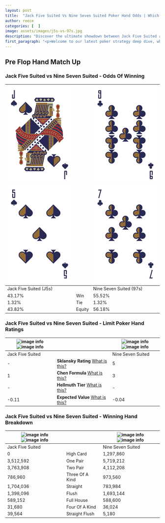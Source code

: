 ```yaml
---
layout: post
title:  "Jack Five Suited Vs Nine Seven Suited Poker Hand Odds | Which Is The Better Hand In Poker? A Complete Guide"
author: reece
categories: [  ]
image: assets/images/j5s-vs-97s.jpg
description: "Discover the ultimate showdown between Jack Five Suited and Nine Seven Suited in poker! Uncover the odds, strategies, and scenarios where one hand triumphs over the other. Get ready to up your poker game with this thrilling analysis."
first_paragraph: "<p>Welcome to our latest poker strategy deep dive, where we're pitting two distinct hands against each other in a high-stakes showdown: Jack Five Suited vs Nine Seven Suited.</p><p>In the dynamic world of poker, every decision counts, and knowing which hand holds the upper hand is key to your success at the table.</p><p>In this article, we'll dissect these two hands, explore the scenarios where one dominates the other, and equip you with the knowledge to make strategic choices that can tip the odds in your favor.</p><p>Get ready to unravel the intriguing dynamics of these poker hands and elevate your game to new heights.</p>"
---
```




[comment]: # (sp0)

## Pre Flop Hand Match Up

<div class="table hand-ratings" markdown="1"> 



### Jack Five Suited vs Nine Seven Suited - Odds Of Winning


    
| ![image info](assets/images/hand1/j.png) ![image info](assets/images/hand1/5.png) |  | ![image info](assets/images/hand2/9.png) ![image info](assets/images/hand2/7.png) |
| -------- | -------- | -------- |
| Jack Five Suited (J5s) |  | Nine Seven Suited (97s) |
| 43.17% | Win | 55.52% |
| 1.32% | Tie | 1.32% |
| 43.82% | Equity | 56.18% |




[comment]: # (sp1)



### Jack Five Suited vs Nine Seven Suited - Limit Poker Hand Ratings


    
| ![image info](https://www.riverpairs.com/assets/images/hand1/j.png) ![image info](https://www.riverpairs.com/assets/images/hand1/5.png) |  | ![image info](https://www.riverpairs.com/assets/images/hand2/9.png) ![image info](https://www.riverpairs.com/assets/images/hand2/7.png) |
| -------- | -------- | -------- |
| Jack Five Suited |  | Nine Seven Suited |
| - | **Sklansky Rating** [What is this?](/sklansky-rating-explained) | 5 |
| 1 | **Chen Formula** [What is this?](/chen-formula-explained) | 3 |
| - | **Hellmuth Tier** [What is this?](/Hellmuth-tier-explained) | - |
| -0.11 | **Expected Value** [What is this?](/expected-value-explained) | -0.04 |




[comment]: # (sp2)



### Jack Five Suited vs Nine Seven Suited - Winning Hand Breakdown


    
| ![image info](https://www.riverpairs.com/assets/images/hand1/j.png) ![image info](https://www.riverpairs.com/assets/images/hand1/5.png) |  | ![image info](https://www.riverpairs.com/assets/images/hand2/9.png) ![image info](https://www.riverpairs.com/assets/images/hand2/7.png) |
| -------- | -------- | -------- |
| Jack Five Suited |  | Nine Seven Suited |
| 0 | High Card | 1,297,860 |
| 3,512,592 | One Pair | 5,719,212 |
| 3,763,908 | Two Pair | 4,112,208 |
| 786,960 | Three Of A Kind | 973,560 |
| 1,704,036 | Straight | 783,984 |
| 1,398,096 | Flush | 1,693,144 |
| 589,152 | Full House | 588,600 |
| 31,680 | Four Of A Kind | 36,024 |
| 39,564 | Straight Flush | 5,180 |




[comment]: # (sp3)



</div>

[comment]: # (sp4)



[comment]: # (sp5)

